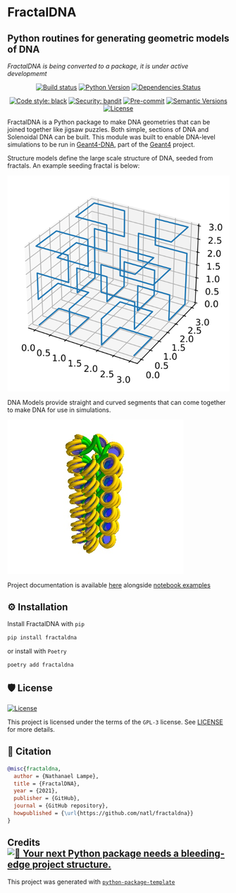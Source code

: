 FractalDNA
===
Python routines for generating geometric models of DNA
---

*FractalDNA is being converted to a package, it is under active developmemt*

<div align="center">

[![Build status](https://github.com/natl/fractaldna/workflows/build/badge.svg?branch=master&event=push)](https://github.com/fractaldna/fractaldna/actions?query=workflow%3Abuild)
[![Python Version](https://img.shields.io/pypi/pyversions/fractaldna.svg)](https://pypi.org/project/fractaldna/)
[![Dependencies Status](https://img.shields.io/badge/dependencies-up%20to%20date-brightgreen.svg)](https://github.com/fractaldna/fractaldna/pulls?utf8=%E2%9C%93&q=is%3Apr%20author%3Aapp%2Fdependabot)

[![Code style: black](https://img.shields.io/badge/code%20style-black-000000.svg)](https://github.com/psf/black)
[![Security: bandit](https://img.shields.io/badge/security-bandit-green.svg)](https://github.com/PyCQA/bandit)
[![Pre-commit](https://img.shields.io/badge/pre--commit-enabled-brightgreen?logo=pre-commit&logoColor=white)](https://github.com/fractaldna/fractaldna/blob/master/.pre-commit-config.yaml)
[![Semantic Versions](https://img.shields.io/badge/%20%20%F0%9F%93%A6%F0%9F%9A%80-semantic--versions-e10079.svg)](https://github.com/fractaldna/fractaldna/releases)
[![License](https://img.shields.io/github/license/natl/fractaldna)](https://github.com/fractaldna/fractaldna/blob/master/LICENSE)

</div>

FractalDNA is a Python package to make DNA geometries that can be joined together like
jigsaw puzzles. Both simple, sections of DNA and Solenoidal DNA can be built. This
module was built to enable DNA-level simulations to be run in [Geant4-DNA](http://geant4-dna.in2p3.fr/), part of the
[Geant4](geant4.cern.ch/) project.

Structure models define the large scale structure of DNA,
seeded from fractals. An example seeding fractal is below:

![A 3-D iterated Hilbert Curve](https://github.com/natl/fractaldna/blob/master/docs/source/images/fractal-path.svg)

DNA Models provide straight and curved segments that can come together to
make DNA for use in simulations.

![A straight solenoidal DNA segment](https://github.com/natl/fractaldna/blob/master/docs/source/images/single_solenoid_line_plot.jpg)

Project documentation is available [here](http://natl.github.io/fractaldna/) alongside [notebook examples](http://natl.github.io/fractaldna/examples.html)

## ⚙️ Installation

Install FractalDNA with `pip`

```bash
pip install fractaldna
```

or install with `Poetry`

```bash
poetry add fractaldna
```

## 🛡 License

[![License](https://img.shields.io/github/license/fractaldna/fractaldna)](https://github.com/natl/fractaldna/blob/master/LICENSE)

This project is licensed under the terms of the `GPL-3` license. See [LICENSE](https://github.com/natl/fractaldna/blob/master/LICENSE) for more details.

## 📃 Citation

```bibtex
@misc{fractaldna,
  author = {Nathanael Lampe},
  title = {FractalDNA},
  year = {2021},
  publisher = {GitHub},
  journal = {GitHub repository},
  howpublished = {\url{https://github.com/natl/fractaldna}}
}
```

## Credits [![🚀 Your next Python package needs a bleeding-edge project structure.](https://img.shields.io/badge/python--package--template-%F0%9F%9A%80-brightgreen)](https://github.com/TezRomacH/python-package-template)

This project was generated with [`python-package-template`](https://github.com/TezRomacH/python-package-template)